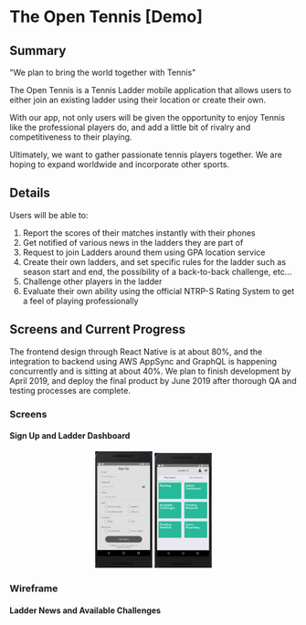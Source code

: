 # The Open Tennis [Demo]

## Summary
"We plan to bring the world together with Tennis"

The Open Tennis is a Tennis Ladder mobile application that allows users to either join an existing ladder using their location or create their own.

With our app, not only users will be given the opportunity to enjoy Tennis like the professional players do, and add a little bit of rivalry and competitiveness to their playing. 

Ultimately, we want to gather passionate tennis players together. We are hoping to expand worldwide and incorporate other sports.

## Details

Users will be able to:

1. Report the scores of their matches instantly with their phones
2. Get notified of various news in the ladders they are part of
3. Request to join Ladders around them using GPA location service
4. Create their own ladders, and set specific rules for the ladder such as season start and end, the possibility of a back-to-back challenge, etc...
5. Challenge other players in the ladder
6. Evaluate their own ability using the official NTRP-S Rating System to get a feel of playing professionally

## Screens and Current Progress
The frontend design through React Native is at about 80%, and the integration to backend using AWS AppSync and GraphQL is happening concurrently and is sitting at about 40%. We plan to finish development by April 2019, and deploy the final product by June 2019 after thorough QA and testing processes are complete.

### Screens
#### Sign Up and Ladder Dashboard

<p align="center">
  <img src="demoScreen1.JPG" width="100" />
  <img src="demoScreen2.JPG" width="100" /> 
</p>

### Wireframe
#### Ladder News and Available Challenges


